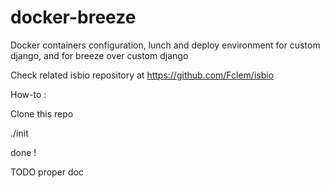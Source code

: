 # docker-breeze
Docker containers configuration, lunch and deploy environment for custom django, and for breeze over custom django

Check related isbio repository at https://github.com/Fclem/isbio

How-to :

Clone this repo

./init

done !

TODO proper doc
